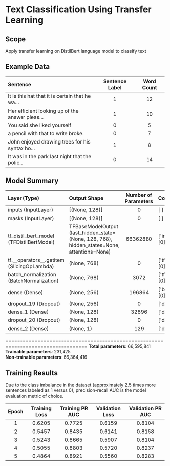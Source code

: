 # Text Classification Using Transfer Learning

## Scope
Apply transfer learning on DistilBert language model to classify text

## Example Data

| Sentence    | Sentence Label    | Word Count |
| :------------- | :-------------: | :-------------: |
| It is this hat that it is certain that he wa... | 1 | 12
| Her efficient looking up of the answer pleas... | 1 | 10
| You said she liked yourself | 0 | 5
| a pencil with that to write broke. | 0 | 7
| John enjoyed drawing trees for his syntax ho... | 1 | 8
| It was in the park last night that the polic... | 0 | 14

## Model Summary

| Layer (Type)  | Output Shape  | Number of Parameters | Connected To  |
| :------------- | :------------- | :-------------: | :------------- |
| inputs (InputLayer) | [(None, 128)] | 0 | [ ]                                  
| masks (InputLayer) | [(None, 128)] | 0 | [ ]                         
| tf_distil_bert_model (TFDistilBertModel) | TFBaseModelOutput (last_hidden_state=(None, 128, 768), hidden_states=None, attentions=None) | 66362880 | ['inputs[0][0]', 'masks[0][0]']
| tf.\_\_operators__.getitem (SlicingOpLambda) | (None, 768) | 0 | ['tf_distil_bert_model[0][0]']
| batch_normalization (BatchNormalization) | (None, 768) | 3072 | ['tf.\_\_operators__.getitem[0][0]']
| dense (Dense) | (None, 256) | 196864 | ['batch_normalization[0][0]']
| dropout_19 (Dropout) | (None, 256) | 0 | ['dense[0][0]']
| dense_1 (Dense) | (None, 128) | 32896 | ['dropout_19[0][0]']
| dropout_20 (Dropout) | (None, 128) | 0 | ['dense_1[0][0]']
| dense_2 (Dense) | (None, 1) | 129 | ['dropout_20[0][0]']

==================================================================================
**Total parameters**: 66,595,841\
**Trainable parameters**: 231,425\
**Non-trainable parameters**: 66,364,416

## Training Results
Due to the class imbalance in the dataset (approximately 2.5 times more sentences labeled as 1 versus 0), precision-recall AUC is the model evaluation metric of choice.

| Epoch | Training Loss | Training PR AUC | Validation Loss | Validation PR AUC |
| :-------------: | :-------------: | :-------------: | :-------------: | :-------------: |
| 1 | 0.6205 | 0.7725 | 0.6159 | 0.8104 |
| 2 | 0.5457 | 0.8435 | 0.6141 | 0.8158 |
| 3 | 0.5243 | 0.8665 | 0.5907 | 0.8104 |
| 4 | 0.5055 | 0.8803 | 0.5720 | 0.8237 |
| 5 | 0.4864 | 0.8921 | 0.5560 | 0.8283 |
